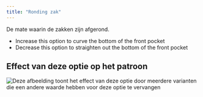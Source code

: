 ```yaml
---
title: "Ronding zak"
---
```


De mate waarin de zakken zijn afgerond.

- Increase this option to curve the bottom of the front pocket
- Decrease this option to straighten out the bottom of the front pocket

## Effect van deze optie op het patroon

![Deze afbeelding toont het effect van deze optie door meerdere varianten die een andere waarde hebben voor deze optie te vervangen](jaeger_frontpocketradius_sample.svg "Effect van deze optie op het patroon")
